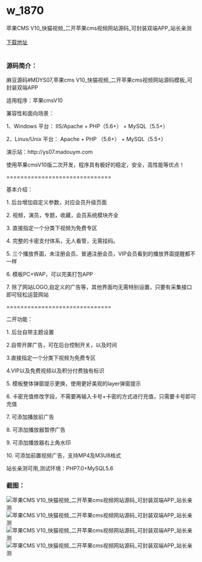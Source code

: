 # w_1870
苹果CMS V10_快猫视频_二开苹果cms视频网站源码_可封装双端APP_站长亲测
<br/></br>
[下载地址](https://www.uuid2.com/1870.html "下载地址")
<br/></br>
<h3>源码简介：</h3>
<p>麻豆源码#MDYS07,苹果cms V10_快猫视频_二开苹果cms视频网站源码模板_可封装双端APP<p>
<p>适用程序：苹果cmsV10<p>
<p>兼容性和面向场景：<p>
<p>1、Windows 平台： IIS/Apache + PHP（5.6+） + MySQL（5.5+）<p>
<p>2、Linux/Unix 平台： Apache + PHP （5.6+） + MySQL（5.5+）<p>
<p>演示站：http://ys07.madouym.com<p>
<p>使用苹果cmsV10版二次开发，程序具有极好的稳定，安全，高性能等优点！<p>
<p>==============================<p>
<p>基本介绍：<p>
<p>1.    后台增加自定义参数，对应会员升级页面<p>
<p>2.   视频，演员，专题，收藏，会员系统模块齐全<p>
<p>3.   直接指定一个分类下视频为免费专区<p>
<p>4.   完整的卡密支付体系，无人看管，无需挂码。<p>
<p>5.   三个播放界面，未注册会员、普通注册会员，VIP会员看到的播放界面提醒都不一样<p>
<p>6.   模板PC+WAP，可以完美打包APP<p>
<p>7.   除了网站LOGO,自定义的广告等，其他界面均无需特别设置，只要有采集接口即可轻松运营网站<p>
<p>==============================<p>
<p>二开功能：<p>
<p>1. 后台自带主题设置<p>
<p>2.自带开屏广告，可在后台控制开关，以及时间<p>
<p>3.直接指定一个分类下视频为免费专区<p>
<p>4.VIP以及免费视频以及积分付费独有标识<p>
<p>5. 模板整体弹窗提示更换，使用更好美观的layer弹窗提示<p>
<p>6. 卡密充值修改字段，不需要再输入卡号+卡密的方式进行充值，只需要卡号即可充值<p>
<p>7. 可添加播放前广告<p>
<p>8. 可添加播放器暂停广告<p>
<p>9. 可添加播放器右上角水印<p>
<p>10. 可添加前置视频广告，支持MP4及M3U8格式<p>
<p>站长亲测可用,测试环境：PHP7.0+MySQL5.6<p>
<h3>截图：</h3>
<img src="https://www.uuid2.com/wp-content/uploads/img/202112/5034389711.png" alt="苹果CMS V10_快猫视频_二开苹果cms视频网站源码_可封装双端APP_站长亲测"><img src="https://www.uuid2.com/wp-content/uploads/img/202112/6051922342.png" alt="苹果CMS V10_快猫视频_二开苹果cms视频网站源码_可封装双端APP_站长亲测"><img src="https://www.uuid2.com/wp-content/uploads/img/202112/ac83323131.png" alt="苹果CMS V10_快猫视频_二开苹果cms视频网站源码_可封装双端APP_站长亲测"><img src="https://www.uuid2.com/wp-content/uploads/img/202112/4c437d1153.png" alt="苹果CMS V10_快猫视频_二开苹果cms视频网站源码_可封装双端APP_站长亲测">
